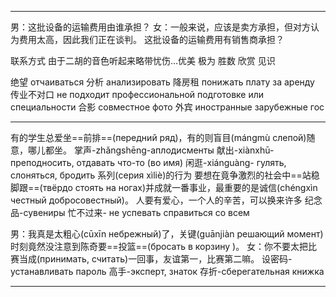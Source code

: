 ****
男：这批设备的运输费用由谁承担？
女：一般来说，应该是卖方承担，但对方认为费用太高，因此我们正在谈判。
这批设备的运输费用有销售商承担？

联系方式
由于二胡的音色听起来略带忧伤…优美
极为
胜数
欣赏
见识 

绝望 отчаиваться 
分析 анализировать 
降房租 понижать плату за аренду 
传业不对口 не подходит профессиональной подготовке или специальности 
合影 совместное фото
外宾 иностранные зарубежные гос
****
有的学生总爱坐==前排==(передний ряд)，有的则盲目(mángmù слепой)随意，哪儿都坐。
掌声-zhǎngshēng-аплодисменты 
献出-xiànxhū-преподносить, отдавать что-то (во имя) 
闲逛-xiánguàng- гулять, слоняться, бродить
系列(серия xìliè)的行为
要想在竟争激烈的社会中==站稳脚跟==(твёрдо стоять на ногах)并成就一番事业，最重要的是诚信(chéngxìn честный добросовестный)。
人要有爱心，一个人的辛苦，可以换来许多
纪念品-сувениры
忙不过来- не успевать справиться со всем

男：我真是太粗心(cūxīn небрежный)了，关键(guānjiàn решающий момент)时刻竟然没注意到陈奇要==投篮==(бросать в корзину )。
女：你不要太把比赛当成(принимать, считать)一回事，友谊第一，比赛第二嘛。
设密码- устанавливать пароль
高手-эксперт, знаток
存折-сберегательная книжка 
****


